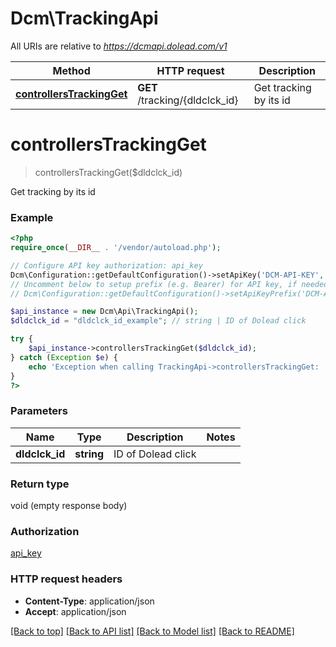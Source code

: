 # Dcm\TrackingApi

All URIs are relative to *https://dcmapi.dolead.com/v1*

Method | HTTP request | Description
------------- | ------------- | -------------
[**controllersTrackingGet**](TrackingApi.md#controllersTrackingGet) | **GET** /tracking/{dldclck_id} | Get tracking by its id


# **controllersTrackingGet**
> controllersTrackingGet($dldclck_id)

Get tracking by its id

### Example
```php
<?php
require_once(__DIR__ . '/vendor/autoload.php');

// Configure API key authorization: api_key
Dcm\Configuration::getDefaultConfiguration()->setApiKey('DCM-API-KEY', 'YOUR_API_KEY');
// Uncomment below to setup prefix (e.g. Bearer) for API key, if needed
// Dcm\Configuration::getDefaultConfiguration()->setApiKeyPrefix('DCM-API-KEY', 'Bearer');

$api_instance = new Dcm\Api\TrackingApi();
$dldclck_id = "dldclck_id_example"; // string | ID of Dolead click

try {
    $api_instance->controllersTrackingGet($dldclck_id);
} catch (Exception $e) {
    echo 'Exception when calling TrackingApi->controllersTrackingGet: ', $e->getMessage(), PHP_EOL;
}
?>
```

### Parameters

Name | Type | Description  | Notes
------------- | ------------- | ------------- | -------------
 **dldclck_id** | **string**| ID of Dolead click |

### Return type

void (empty response body)

### Authorization

[api_key](../../README.md#api_key)

### HTTP request headers

 - **Content-Type**: application/json
 - **Accept**: application/json

[[Back to top]](#) [[Back to API list]](../../README.md#documentation-for-api-endpoints) [[Back to Model list]](../../README.md#documentation-for-models) [[Back to README]](../../README.md)

